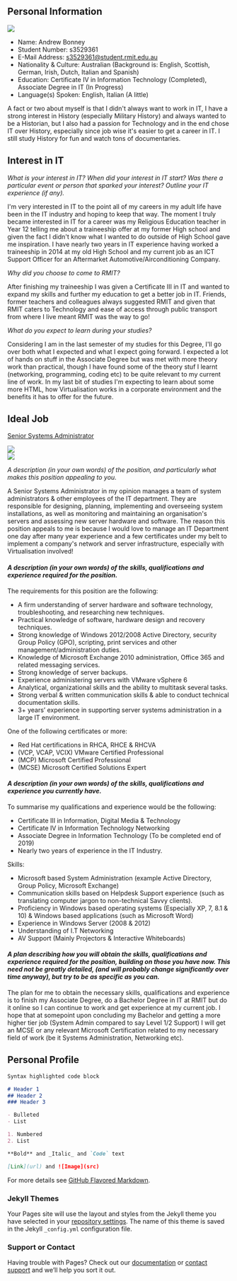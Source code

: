 ## Personal Information

<img src="https://media.discordapp.net/attachments/379062178499657784/620940565961375744/test.PNG"> 

* Name: Andrew Bonney
* Student Number: s3529361
* E-Mail Address: s3529361@student.rmit.edu.au
* Nationality & Culture: Australian (Background is: English, Scottish, German, Irish, Dutch, Italian and Spanish)
* Education: Certificate IV in Information Technology (Completed), Associate Degree in IT (In Progress)
* Language(s) Spoken: English, Italian (A little)

A fact or two about myself is that I didn't always want to work in IT, I have a strong interest in History (especially Military History) and always wanted to be a Historian, but I also had a passion for Technology and in the end chose IT over History, especially since job wise it's easier to get a career in IT. I still study History for fun and watch tons of documentaries.

## Interest in IT

_What is your interest in IT? When did your interest in IT start? Was there a particular event or person that sparked your interest? Outline your IT experience (if any)._

I'm very interested in IT to the point all of my careers in my adult life have been in the IT industry and hoping to keep that way. The moment I truly became interested in IT for a career was my Religious Education teacher in Year 12 telling me about a traineeship offer at my former High school and given the fact I didn't know what I wanted to do outside of High School gave me inspiration. I have nearly two years in IT experience having worked a traineeship in 2014 at my old High School and my current job as an ICT Support Officer for an Aftermarket Automotive/Airconditioning Company.

_Why did you choose to come to RMIT?_

After finishing my traineeship I was given a Certificate III in IT and wanted to expand my skills and further my education to get a better job in IT. Friends, former teachers and colleagues always suggested RMIT and given that RMIT caters to Technology and ease of access through public transport from where I live meant RMIT was the way to go!

_What do you expect to learn during your studies?_

Considering I am in the last semester of my studies for this Degree, I'll go over both what I expected and what I expect going forward. I expected a lot of hands on stuff in the Associate Degree but was met with more theory work than practical, though I have found some of the theory stuf I learnt (networking, programming, coding etc) to be quite relevant to my current line of work. In my last bit of studies I'm expecting to learn about some more HTML, how Virtualisation works in a corporate environment and the benefits it has to offer for the future.

## Ideal Job

 <a href="https://www.seek.com.au/job/39850179?type=standard&searchrequesttoken=e019c528-7a29-4543-984b-5c90d9a34d71">Senior Systems Administrator</a> 
 
<div class="row">
  <div class="column">
    <img src="https://media.discordapp.net/attachments/379062178499657784/620943383812243456/unknown.png?width=366&height=677">
  </div>
  <div class="column">
    <img src="https://media.discordapp.net/attachments/379062178499657784/620944946874155009/unknown.png">
  </div>
</div>

_A description (in your own words) of the position, and particularly what makes this position appealing to you._

A Senior Systems Administrator in my opinion manages a team of system administrators & other employees of the IT department.  They are responsible for designing, planning, implementing and overseeing system installations, as well as monitoring and maintaining an organisation's servers and assessing new server hardware and software. The reason this position appeals to me is because I would love to manage an IT Department one day after many year experience and a few certificates under my belt to implement a company's network and server infrastructure, especially with Virtualisation involved!

#### _A description (in your own words) of the skills, qualifications and experience required for the position._

The requirements for this position are the following:

- A firm understanding of server hardware and software technology, troubleshooting, and researching new techniques.  
- Practical knowledge of software, hardware design and recovery techniques.    
- Strong knowledge of Windows 2012/2008 Active Directory, security Group Policy (GPO), scripting, print services and other management/administration duties. 
- Knowledge of Microsoft Exchange 2010 administration, Office 365 and related messaging services.  
- Strong knowledge of server backups.
- Experience administering servers with VMware vSphere 6  
- Analytical, organizational skills and the ability to multitask several tasks.
- Strong verbal & written communication skills & able to conduct technical documentation skills. 
- 3+ years’ experience in supporting server systems administration in a large IT environment. 

One of the following certificates or more:

- Red Hat certifications in RHCA, RHCE & RHCVA
- (VCP, VCAP, VCIX) VMware Certified Professional
- (MCP) Microsoft Certified Professional
- (MCSE) Microsoft Certified Solutions Expert

#### _A description (in your own words) of the skills, qualifications and experience you currently have._

To summarise my qualifications and experience would be the following:

- Certificate III in Information, Digital Media & Technology
- Certificate IV in Information Technology Networking
- Associate Degree in Information Technology (To be completed end of 2019)
- Nearly two years of experience in the IT Industry.

Skills:

-	Microsoft based System Administration (example Active Directory, Group Policy, Microsoft Exchange)
-	Communication skills based on Helpdesk Support experience (such as translating computer jargon to non-technical Savvy clients).
-	Proficiency in Windows based operating systems (Especially XP, 7, 8.1 & 10) & Windows based applications (such as Microsoft Word)
-	Experience in Windows Server (2008 & 2012)
-	Understanding of I.T Networking
-	AV Support (Mainly Projectors & Interactive Whiteboards)

#### _A plan describing how you will obtain the skills, qualifications and experience required for the position, building on those you have now. This need not be greatly detailed, (and will probably change significantly over time anyway), but try to be as specific as you can._

The plan for me to obtain the necessary skills, qualifications and experience is to finish my Associate Degree, do a Bachelor Degree in IT at RMIT but do it online so I can continue to work and get experience at my current job. I hope that at somepoint upon concluding my Bachelor and getting a more higher tier job (System Admin compared to say Level 1/2 Support) I will get an MCSE or any relevant Microsoft Certification related to my necessary field of work (be it Systems Administration, Networking etc).

## Personal Profile



```markdown
Syntax highlighted code block

# Header 1
## Header 2
### Header 3

- Bulleted
- List

1. Numbered
2. List

**Bold** and _Italic_ and `Code` text

[Link](url) and ![Image](src)
```

For more details see [GitHub Flavored Markdown](https://guides.github.com/features/mastering-markdown/).

### Jekyll Themes

Your Pages site will use the layout and styles from the Jekyll theme you have selected in your [repository settings](https://github.com/s3529361/Assignment1/settings). The name of this theme is saved in the Jekyll `_config.yml` configuration file.

### Support or Contact

Having trouble with Pages? Check out our [documentation](https://help.github.com/categories/github-pages-basics/) or [contact support](https://github.com/contact) and we’ll help you sort it out.
